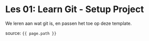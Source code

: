 # Les 01: Learn Git - Setup Project

We leren aan wat git is, en passen het toe op deze template.

source: `{{ page.path }}`

